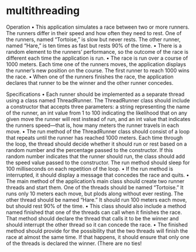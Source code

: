 # multithreading
Operation
•	This application simulates a race between two or more runners. The runners differ in their speed and how often they need to rest. One of the runners, named “Tortoise,” is slow but never rests. The other runner, named “Hare,” is ten times as fast but rests 90% of the time.
•	There is a random element to the runners’ performance, so the outcome of the race is different each time the application is run.
•	The race is run over a course of 1000 meters. Each time one of the runners moves, the application displays the runner’s new position on the course. The first runner to reach 1000 wins the race.
•	When one of the runners finishes the race, the application declares that runner to be the winner and the other runner concedes.


Specifications
•	Each runner should be implemented as a separate thread using a class named ThreadRunner. The ThreadRunner class should include a constructor that accepts three parameters: a string representing the name of the runner, an int value from 1 to 100 indicating the likelihood that on any given move the runner will rest instead of run, and an int value that indicates the runners speed—that is, how many meters the runner travels in each move.
•	The run method of the ThreadRunner class should consist of a loop that repeats until the runner has reached 1000 meters. Each time through the loop, the thread should decide whether it should run or rest based on a random number and the percentage passed to the constructor. If this random number indicates that the runner should run, the class should add the speed value passed to the constructor. The run method should sleep for 100 milliseconds on each repetition of the loop.
•	If the run method is interrupted, it should display a message that concedes the race and quits.
•	The main method of the application’s main class should create two runner threads and start them. One of the threads should be named “Tortoise.” It runs only 10 meters each move, but plods along without ever resting. The other thread should be named “Hare.” It should run 100 meters each move, but should rest 90% of the time.
•	This class should also include a method named finished that one of the threads can call when it finishes the race. That method should declare the thread that calls it to be the winner and should interrupt the other thread so it can concede the race.
•	The finished method should provide for the possibility that the two threads will finish the race at almost the same time. If that happens, it should ensure that only one of the threads is declared the winner. (There are no ties!

